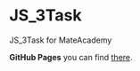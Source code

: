 # JS_3Task
JS_3Task for MateAcademy

**GitHub Pages** you can find [there](https://platoniux.github.io/JS_3Task/ "GitHub Pages for this repo").

